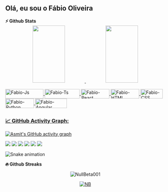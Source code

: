 ## Olá, eu sou o Fábio Oliveira

<summary><b>⚡ Github Stats</b></summary>

<div align="center">
  <a href="https://github.com/NullBeta001">
  <img height="180em" width="45%" src="https://github-readme-stats.vercel.app/api?username=NullBeta001&show_icons=true&theme=radical&include_all_commits=true&count_private=true"/>
  <img height="180em" width="45%" src="https://github-readme-stats.vercel.app/api/top-langs/?username=NullBeta001&layout=compact&langs_count=7&theme=radical"/>
  </div>
  <div style="display: inline_block"><br>
  <img align="center" alt="Fabio-Js" height="30" width="120" src="https://img.shields.io/badge/JavaScript-323330?style=for-the-badge&logo=javascript&logoColor=F7DF1E">
  <img align="center" alt="Fabio-Ts" height="30" width="110" src="https://img.shields.io/badge/TypeScript-007ACC?style=for-the-badge&logo=typescript&logoColor=white">
  <img align="center" alt="Fabio-React" height="30" width="90" src="https://img.shields.io/badge/React-20232A?style=for-the-badge&logo=react&logoColor=61DAFB">
  <img align="center" alt="Fabio-HTML" height="30" width="90" src="https://img.shields.io/badge/HTML5-E34F26?style=for-the-badge&logo=html5&logoColor=white">
  <img align="center" alt="Fabio-CSS" height="30" width="70" src="https://img.shields.io/badge/CSS-239120?&style=for-the-badge&logo=css3&logoColor=white">
  <img align="center" alt="Fabio-Python" height="30" width="90" src="https://img.shields.io/badge/Python-3776AB?style=for-the-badge&logo=python&logoColor=white">
  <img align="center" alt="Fabio-Angular" height="30" width="100" src="https://img.shields.io/badge/Angular-DD0031?style=for-the-badge&logo=angular&logoColor=white">
    
</div>
  
  ##
  
### 📈 GitHub Activity Graph:
![Asmit's GitHub activity graph](https://github-readme-activity-graph.cyclic.app?username=NullBeta001&hide_border=true&theme=redical)
  
  <div> 
  <a href="https://www.instagram.com/fabio_oliveira_17/" target="_blank"><img src="https://img.shields.io/badge/-Instagram-%23E4405F?style=for-the-badge&logo=instagram&logoColor=white" target="_blank"></a>
 <a href="https://discord.gg/wDF2RRXM" target="_blank"><img src="https://img.shields.io/badge/Discord-7289DA?style=for-the-badge&logo=discord&logoColor=white" target="_blank"></a> 
  <a href = "mailto:fabiooli221297@gmail.com"><img src="https://img.shields.io/badge/-Gmail-%23333?style=for-the-badge&logo=gmail&logoColor=white" target="_blank"></a>
  <a href="https://www.linkedin.com/in/fabio-oliveira-nb/" target="_blank"><img src="https://img.shields.io/badge/-LinkedIn-%230077B5?style=for-the-badge&logo=linkedin&logoColor=white" target="_blank"></a> 
  <a href="https://www.reddit.com/user/NullBeta001" target="_blank"><img src="https://img.shields.io/badge/Reddit-FF4500?style=for-the-badge&logo=reddit&logoColor=white" target="_blank"></a>
  <a href="https://pt.stackoverflow.com/users/289948/null-beta" target="_blank"><img src="	https://img.shields.io/badge/Stack_Overflow-FE7A16?style=for-the-badge&logo=stack-overflow&logoColor=white" target="_blank"></a>
 
![Snake animation](https://github.com/NullBeta001/NullBeta001/blob/output/github-contribution-grid-snake.svg)
    
</div>
  
  <summary><b>🔥 Github Streaks</b></summary>
<p align="center"><img src="https://github-readme-streak-stats.herokuapp.com/?user=NullBeta001&theme=black-ice&hide_border=true&stroke=0000&background=0D1117&ring=e05397&fire=e05397&currStreakLabel=e05397" alt="NullBeta001" /></p>

<p align="center"> 
<a href="https://github.com/ryo-ma/github-profile-trophy"><img src="https://github-profile-trophy.vercel.app/?username=NullBeta001" alt="NB" /></a>
 </p>
